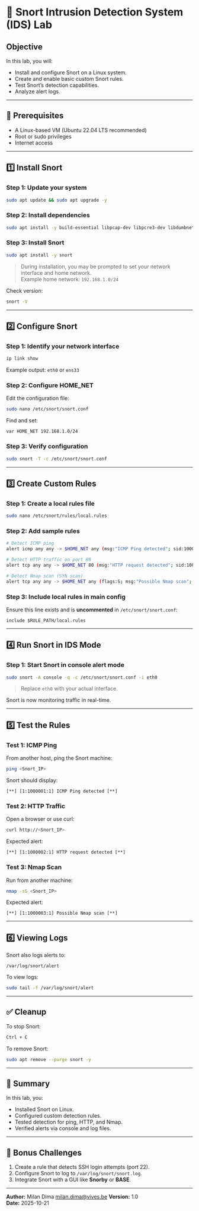 # 🧪 Snort Intrusion Detection System (IDS) Lab

## Objective

In this lab, you will:

- Install and configure Snort on a Linux system.
- Create and enable basic custom Snort rules.
- Test Snort’s detection capabilities.
- Analyze alert logs.

---

## 🧰 Prerequisites

- A Linux-based VM (Ubuntu 22.04 LTS recommended)
- Root or sudo privileges
- Internet access

---

## 1️⃣ Install Snort

### Step 1: Update your system

```bash
sudo apt update && sudo apt upgrade -y
```

### Step 2: Install dependencies

```bash
sudo apt install -y build-essential libpcap-dev libpcre3-dev libdumbnet-dev bison flex zlib1g-dev
```

### Step 3: Install Snort

```bash
sudo apt install -y snort
```

> During installation, you may be prompted to set your network interface and home network.  
> Example home network: `192.168.1.0/24`

Check version:

```bash
snort -V
```

---

## 2️⃣ Configure Snort

### Step 1: Identify your network interface

```bash
ip link show
```

Example output: `eth0` or `ens33`

### Step 2: Configure HOME_NET

Edit the configuration file:

```bash
sudo nano /etc/snort/snort.conf
```

Find and set:

```
var HOME_NET 192.168.1.0/24
```

### Step 3: Verify configuration

```bash
sudo snort -T -c /etc/snort/snort.conf
```

---

## 3️⃣ Create Custom Rules

### Step 1: Create a local rules file

```bash
sudo nano /etc/snort/rules/local.rules
```

### Step 2: Add sample rules

```bash
# Detect ICMP ping
alert icmp any any -> $HOME_NET any (msg:"ICMP Ping detected"; sid:1000001; rev:1;)

# Detect HTTP traffic on port 80
alert tcp any any -> $HOME_NET 80 (msg:"HTTP request detected"; sid:1000002; rev:1;)

# Detect Nmap scan (SYN scan)
alert tcp any any -> $HOME_NET any (flags:S; msg:"Possible Nmap scan"; sid:1000003; rev:1;)
```

### Step 3: Include local rules in main config

Ensure this line exists and is **uncommented** in `/etc/snort/snort.conf`:

```
include $RULE_PATH/local.rules
```

---

## 4️⃣ Run Snort in IDS Mode

### Step 1: Start Snort in console alert mode

```bash
sudo snort -A console -q -c /etc/snort/snort.conf -i eth0
```

> Replace `eth0` with your actual interface.

Snort is now monitoring traffic in real-time.

---

## 5️⃣ Test the Rules

### Test 1: ICMP Ping

From another host, ping the Snort machine:

```bash
ping <Snort_IP>
```

Snort should display:

```
[**] [1:1000001:1] ICMP Ping detected [**]
```

### Test 2: HTTP Traffic

Open a browser or use curl:

```bash
curl http://<Snort_IP>
```

Expected alert:

```
[**] [1:1000002:1] HTTP request detected [**]
```

### Test 3: Nmap Scan

Run from another machine:

```bash
nmap -sS <Snort_IP>
```

Expected alert:

```
[**] [1:1000003:1] Possible Nmap scan [**]
```

---

## 6️⃣ Viewing Logs

Snort also logs alerts to:

```
/var/log/snort/alert
```

To view logs:

```bash
sudo tail -f /var/log/snort/alert
```

---

## ✅ Cleanup

To stop Snort:

```bash
Ctrl + C
```

To remove Snort:

```bash
sudo apt remove --purge snort -y
```

---

## 📘 Summary

In this lab, you:

- Installed Snort on Linux.
- Configured custom detection rules.
- Tested detection for ping, HTTP, and Nmap.
- Verified alerts via console and log files.

---

## 🧩 Bonus Challenges

1. Create a rule that detects SSH login attempts (port 22).
2. Configure Snort to log to `/var/log/snort/snort.log`.
3. Integrate Snort with a GUI like **Snorby** or **BASE**.

---

**Author:** Milan Dima milan.dima@vives.be
**Version:** 1.0  
**Date:** 2025-10-21
